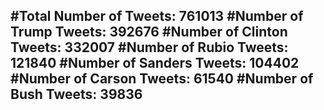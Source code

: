 #Total Number of Tweets: 761013 
#Number of Trump Tweets: 392676
#Number of Clinton Tweets: 332007
#Number of Rubio Tweets: 121840
#Number of Sanders Tweets: 104402
#Number of Carson Tweets: 61540
#Number of Bush Tweets: 39836
---
